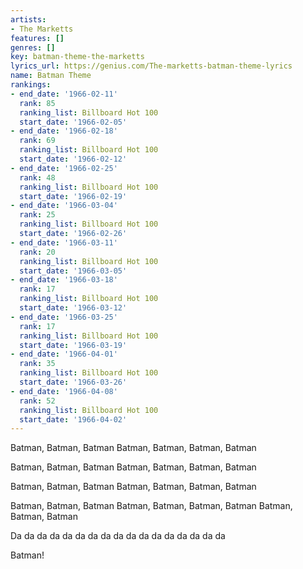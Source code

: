 ```yaml
---
artists:
- The Marketts
features: []
genres: []
key: batman-theme-the-marketts
lyrics_url: https://genius.com/The-marketts-batman-theme-lyrics
name: Batman Theme
rankings:
- end_date: '1966-02-11'
  rank: 85
  ranking_list: Billboard Hot 100
  start_date: '1966-02-05'
- end_date: '1966-02-18'
  rank: 69
  ranking_list: Billboard Hot 100
  start_date: '1966-02-12'
- end_date: '1966-02-25'
  rank: 48
  ranking_list: Billboard Hot 100
  start_date: '1966-02-19'
- end_date: '1966-03-04'
  rank: 25
  ranking_list: Billboard Hot 100
  start_date: '1966-02-26'
- end_date: '1966-03-11'
  rank: 20
  ranking_list: Billboard Hot 100
  start_date: '1966-03-05'
- end_date: '1966-03-18'
  rank: 17
  ranking_list: Billboard Hot 100
  start_date: '1966-03-12'
- end_date: '1966-03-25'
  rank: 17
  ranking_list: Billboard Hot 100
  start_date: '1966-03-19'
- end_date: '1966-04-01'
  rank: 35
  ranking_list: Billboard Hot 100
  start_date: '1966-03-26'
- end_date: '1966-04-08'
  rank: 52
  ranking_list: Billboard Hot 100
  start_date: '1966-04-02'
---
```

Batman, Batman, Batman
Batman, Batman, Batman, Batman

Batman, Batman, Batman
Batman, Batman, Batman, Batman

Batman, Batman, Batman
Batman, Batman, Batman, Batman

Batman, Batman, Batman
Batman, Batman, Batman, Batman
Batman, Batman, Batman

Da da da da da da da da da da da da da da da da da

Batman!
